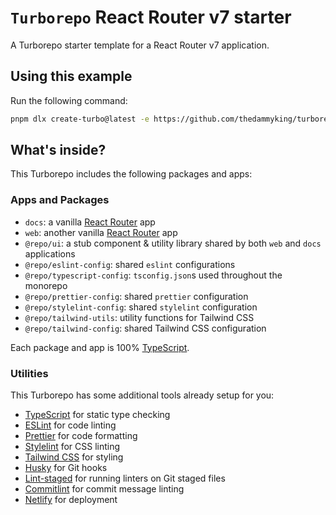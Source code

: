 # `Turborepo` React Router v7 starter

A Turborepo starter template for a React Router v7 application.

## Using this example

Run the following command:

```sh
pnpm dlx create-turbo@latest -e https://github.com/thedammyking/turborepo-react-router-v7-starter
```

## What's inside?

This Turborepo includes the following packages and apps:

### Apps and Packages

- `docs`: a vanilla [React Router](https://reactrouter.com/) app
- `web`: another vanilla [React Router](https://reactrouter.com/) app
- `@repo/ui`: a stub component & utility library shared by both `web` and `docs` applications
- `@repo/eslint-config`: shared `eslint` configurations
- `@repo/typescript-config`: `tsconfig.json`s used throughout the monorepo
- `@repo/prettier-config`: shared `prettier` configuration
- `@repo/stylelint-config`: shared `stylelint` configuration
- `@repo/tailwind-utils`: utility functions for Tailwind CSS
- `@repo/tailwind-config`: shared Tailwind CSS configuration

Each package and app is 100% [TypeScript](https://www.typescriptlang.org/).

### Utilities

This Turborepo has some additional tools already setup for you:

- [TypeScript](https://www.typescriptlang.org/) for static type checking
- [ESLint](https://eslint.org/) for code linting
- [Prettier](https://prettier.io) for code formatting
- [Stylelint](https://stylelint.io/) for CSS linting
- [Tailwind CSS](https://tailwindcss.com/) for styling
- [Husky](https://typicode.github.io/husky/) for Git hooks
- [Lint-staged](https://github.com/okonet/lint-staged) for running linters on Git staged files
- [Commitlint](https://commitlint.js.org/) for commit message linting
- [Netlify](https://www.netlify.com/) for deployment
